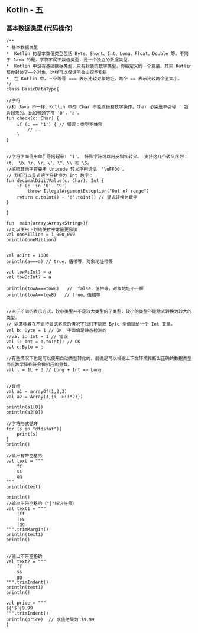 ## Kotlin - 五
### 基本数据类型 (代码操作)
  
	/**
 	* 基本数据类型
 	*  Kotlin 的基本数值类型包括 Byte、Short、Int、Long、Float、Double 等。不同于 Java 的是，字符不属于数值类型，是一个独立的数据类型。
 	*  Kotlin 中没有基础数据类型，只有封装的数字类型，你每定义的一个变量，其实 Kotlin 帮你封装了一个对象，这样可以保证不会出现空指针
 	*  在 Kotlin 中，三个等号 === 表示比较对象地址，两个 == 表示比较两个值大小。
 	*/
	class BasicDataType{

    //字符
    //和 Java 不一样，Kotlin 中的 Char 不能直接和数字操作，Char 必需是单引号 ' 包含起来的。比如普通字符 '0'，'a'。
    fun check(c: Char) {
        if (c == '1') { // 错误：类型不兼容
            // ……
        }
    }


    //字符字面值用单引号括起来: '1'。 特殊字符可以用反斜杠转义。 支持这几个转义序列：\t、 \b、\n、\r、\'、\"、\\ 和 \$。
    //编码其他字符要用 Unicode 转义序列语法：'\uFF00'。
    // 我们可以显式把字符转换为 Int 数字：
    fun decimalDigitValue(c: Char): Int {
        if (c !in '0'..'9')
            throw IllegalArgumentException("Out of range")
        return c.toInt() - '0'.toInt() // 显式转换为数字
    }

	}

	fun  main(array:Array<String>){
    //可以使用下划线使数字常量更易读
    val oneMillion = 1_000_000
    println(oneMillion)


    val a:Int = 1000
    println(a===a) // true，值相等，对象地址相等

    val towA:Int? = a
    val towB:Int? = a

    println(towA===towB)   //  false，值相等，对象地址不一样
    println(towA==towB)   // true，值相等


    //由于不同的表示方式，较小类型并不是较大类型的子类型，较小的类型不能隐式转换为较大的类型。
    // 这意味着在不进行显式转换的情况下我们不能把 Byte 型值赋给一个 Int 变量。
    val b: Byte = 1 // OK, 字面值是静态检测的
    //val i: Int = 1 // 错误
    val i: Int = b.toInt() // OK
    val c:Byte = b

    //有些情况下也是可以使用自动类型转化的，前提是可以根据上下文环境推断出正确的数据类型而且数学操作符会做相应的重载。
    val l = 1L + 3 // Long + Int => Long


    //数组
    val a1 = arrayOf(1,2,3)
    val a2 = Array(3,{i ->(i*2)})

    println(a1[0])
    println(a2[0])

    //字符形式循环
    for (s in "dfdsfaf"){
        print(s)
    }
    println()

    //输出有带空格的
    val text = """
        ff
        ss
        gg
    """
    println(text)

    println()
    //输出不带空格的（"|"标识符号）
    val text1 = """
        |ff
        |ss
        |gg
    """.trimMargin()
    println(text1)
    println()


    //输出不带空格的
    val text2 = """
        ff
        ss
        gg
    """.trimIndent()
    println(text1)
    println()

    val price = """
    ${'$'}9.99
    """.trimIndent()
    println(price)  // 求值结果为 $9.99
	}